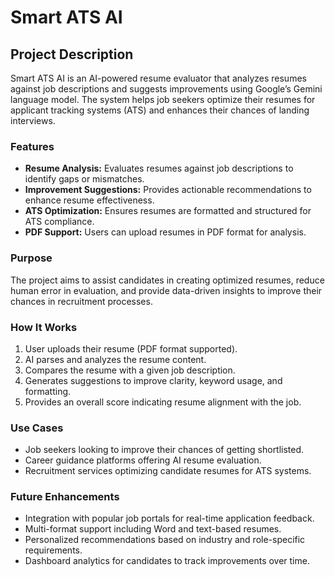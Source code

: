 

# Smart ATS AI

## Project Description

Smart ATS AI is an AI-powered resume evaluator that analyzes resumes against job descriptions and suggests improvements using Google’s Gemini language model. The system helps job seekers optimize their resumes for applicant tracking systems (ATS) and enhances their chances of landing interviews.

### Features

- **Resume Analysis:** Evaluates resumes against job descriptions to identify gaps or mismatches.
- **Improvement Suggestions:** Provides actionable recommendations to enhance resume effectiveness.
- **ATS Optimization:** Ensures resumes are formatted and structured for ATS compliance.
- **PDF Support:** Users can upload resumes in PDF format for analysis.

### Purpose

The project aims to assist candidates in creating optimized resumes, reduce human error in evaluation, and provide data-driven insights to improve their chances in recruitment processes.

### How It Works

1. User uploads their resume (PDF format supported).
2. AI parses and analyzes the resume content.
3. Compares the resume with a given job description.
4. Generates suggestions to improve clarity, keyword usage, and formatting.
5. Provides an overall score indicating resume alignment with the job.

### Use Cases

- Job seekers looking to improve their chances of getting shortlisted.
- Career guidance platforms offering AI resume evaluation.
- Recruitment services optimizing candidate resumes for ATS systems.

### Future Enhancements

- Integration with popular job portals for real-time application feedback.
- Multi-format support including Word and text-based resumes.
- Personalized recommendations based on industry and role-specific requirements.
- Dashboard analytics for candidates to track improvements over time.
